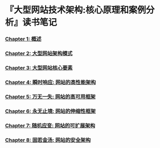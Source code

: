 # 『大型网站技术架构:核心原理和案例分析』读书笔记

### [Chapter 1: 概述](chapter-1-概述.md)
### [Chapter 2: 大型网站架构模式](chapter-2-大型网站架构模式.md)
### [Chapter 3: 大型网站核心要素](chapter-3-大型网站核心要素.md)
### [Chapter 4: 瞬时响应: 网站的高性能架构](chapter-4-瞬时响应.md)
### [Chapter 5: 万无一失: 网站的高可用框架](chapter-5-万无一失.md)
### [Chapter 6: 永无止境: 网站的伸缩性框架](chapter-6-永无止境.md)
### [Chapter 7: 随机应变: 网站的可扩展架构](chapter-7-随机应变.md)
### [Chapter 8: 固若金汤: 网站的安全架构](chapter-8-固若金汤.md)